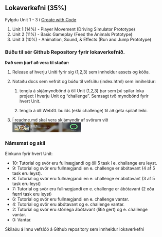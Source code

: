 ## Lokaverkefni (35%)

Fylgdu Unit 1 - 3 í [Create with Code](https://learn.unity.com/course/create-with-code/)

1. Unit 1 (14%) - Player Movement (Driving Simulator Prototype)
2. Unit 2 (11%) - Basic Gameplay (Feed the Animals Prototype)
3. Unit 3 (10%) - Animation, Sound, & Effects (Run and Jump Prototype) 


### Búðu til sér Github Repository fyrir lokaverkefnið.

**Það sem þarf að vera til staðar:**

1. Release af hverju Uniti fyrir sig (1,2,3) sem innheldur assets og kóða.

2. Notaðu docs sem vefrót og búðu til vefsíðu (index.html) sem inniheldur:
   
   1. tengla á skjámyndbönd á öll Unit (1,2,3) þar sem þú spilar loka project í hverju Unit og “challenge”. Semsagt tvö myndbönd fyrir hvert Unit.
   
   2. tengla á öll WebGL builds (ekki challenge) til að geta spilað leiki.
   
3. Í readme.md skal vera skjámyndir af svörum við ![spurningum (Quiz)](https://github.com/GunnarThorunnarson/FORR2GL05DU/blob/master/verkefni/quiz.png)


### Námsmat og skil

Einkunn fyrir hvert Unit: 

- 10: Tutorial og svör eru fullnægjandi og öll 5 task í e. challange eru leyst. 
- 9: Tutorial og svör eru fullnægjandi en e. challenge er ábótavant (4 af 5 task eru leyst).
- 8: Tutorial og svör eru fullnægjandi en e. challenge er ábótavant (3 af 5 task eru leyst)
- 7: Tutorial og svör eru fullnægjandi en e. challenge er ábótavant (2 eða færri task eru leyst)
- 6: Tutorial og svör eru fullnægjandi en e. challenge vantar.
- 4: Tutorial og svör eru ábótavant og e. challenge vantar.
- 2: Tutorial og svör eru stórlega ábótavant (lítið gert) og e. challenge vantar.
- 0: Vantar.

Skilaðu á Innu vefslóð á Github repository sem innheldur lokaverkefni
